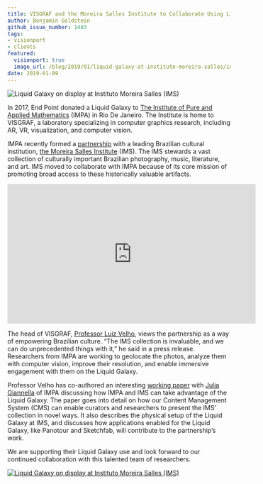 ```yaml
---
title: VISGRAF and the Moreira Salles Institute to Collaborate Using Liquid Galaxy
author: Benjamin Goldstein
github_issue_number: 1483
tags:
- visionport
- clients
featured:
  visionport: true
  image_url: /blog/2019/01/liquid-galaxy-at-instituto-moreira-salles/image-0.jpg
date: 2019-01-09
---
```


<img src="/blog/2019/01/liquid-galaxy-at-instituto-moreira-salles/image-0.jpg" alt="Liquid Galaxy on display at Instituto Moreira Salles (IMS)" />

In 2017, End Point donated a Liquid Galaxy to [The Institute of Pure and Applied Mathematics](https://impa.br/) (IMPA) in Rio De Janeiro. The Institute is home to VISGRAF, a laboratory specializing in computer graphics research, including AR, VR, visualization, and computer vision.

IMPA recently formed a [partnership](https://www.visgraf.impa.br/ims) with a leading Brazilian cultural institution, [the Moreira Salles Institute](https://ims.com.br/) (IMS). The IMS stewards a vast collection of culturally important Brazilian photography, music, literature, and art. IMS moved to collaborate with IMPA because of its core mission of promoting broad access to these historically valuable artifacts.

<iframe width="560" height="315" src="https://www.youtube.com/embed/yZpTpdq-j14" frameborder="0" allow="encrypted-media; picture-in-picture" allowfullscreen></iframe>

The head of VISGRAF, [Professor Luiz Velho](https://en.wikipedia.org/wiki/Luiz_Velho), views the partnership as a way of empowering Brazilian culture. “The IMS collection is invaluable, and we can do unprecedented things with it,” he said in a press release. Researchers from IMPA are working to geolocate the photos, analyze them with computer vision, improve their resolution, and enable immersive engagement with them on the Liquid Galaxy.

Professor Velho has co-authored an interesting [working paper](https://www.visgraf.impa.br/ims/pdf/LG-technicalReport.pdf) with [Julia Giannella](https://juliagiannella.com/) of IMPA discussing how IMPA and IMS can take advantage of the Liquid Galaxy. The paper goes into detail on how our Content Management System (CMS) can enable curators and researchers to present the IMS’ collection in novel ways. It also describes the physical setup of the Liquid Galaxy at IMS, and discusses how applications enabled for the Liquid Galaxy, like Panotour and Sketchfab, will contribute to the partnership’s work.

We are supporting their Liquid Galaxy use and look forward to our continued collaboration with this talented team of researchers.

<a href="https://www.visgraf.impa.br/ims/pdf/LG-technicalReport.pdf"><img src="/blog/2019/01/liquid-galaxy-at-instituto-moreira-salles/image-1.jpg" alt="Liquid Galaxy on display at Instituto Moreira Salles (IMS)" /></a>
